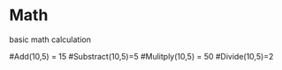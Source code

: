# Math
basic math calculation

#Add(10,5) = 15
#Substract(10,5)=5
#Mulitply(10,5) = 50
#Divide(10,5)=2
